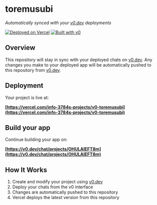 # toremusubi

*Automatically synced with your [v0.dev](https://v0.dev) deployments*

[![Deployed on Vercel](https://img.shields.io/badge/Deployed%20on-Vercel-black?style=for-the-badge&logo=vercel)](https://vercel.com/info-3784s-projects/v0-toremusubi)
[![Built with v0](https://img.shields.io/badge/Built%20with-v0.dev-black?style=for-the-badge)](https://v0.dev/chat/projects/OHULAlEFT8m)

## Overview

This repository will stay in sync with your deployed chats on [v0.dev](https://v0.dev).
Any changes you make to your deployed app will be automatically pushed to this repository from [v0.dev](https://v0.dev).

## Deployment

Your project is live at:

**[https://vercel.com/info-3784s-projects/v0-toremusubi](https://vercel.com/info-3784s-projects/v0-toremusubi)**

## Build your app

Continue building your app on:

**[https://v0.dev/chat/projects/OHULAlEFT8m](https://v0.dev/chat/projects/OHULAlEFT8m)**

## How It Works

1. Create and modify your project using [v0.dev](https://v0.dev)
2. Deploy your chats from the v0 interface
3. Changes are automatically pushed to this repository
4. Vercel deploys the latest version from this repository
